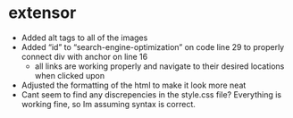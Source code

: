 # extensor
- Added alt tags to all of the images
- Added “id” to “search-engine-optimization” on code line 29 to properly connect div with anchor on line 16
    - all links are working properly and navigate to their desired locations when clicked upon
- Adjusted the formatting of the html to make it look more neat
- Cant seem to find any discrepencies in the style.css file? Everything is working fine, so Im assuming syntax is correct.